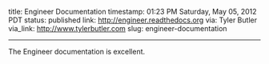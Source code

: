 title: Engineer Documentation
timestamp: 01:23 PM Saturday, May 05, 2012 PDT
status: published
link: http://engineer.readthedocs.org
via: Tyler Butler
via_link: http://www.tylerbutler.com
slug: engineer-documentation


---

The Engineer documentation is excellent.
